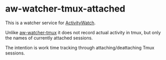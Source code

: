# aw-watcher-tmux-attached

This is a watcher service for [ActivityWatch](https://activitywatch.net/).

Unlike [aw-watcher-tmux](https://github.com/akohlbecker/aw-watcher-tmux) it does not record actual activity in tmux, but only the names of currently attached sessions.

The intention is work time tracking through attaching/deattaching Tmux sessions.
